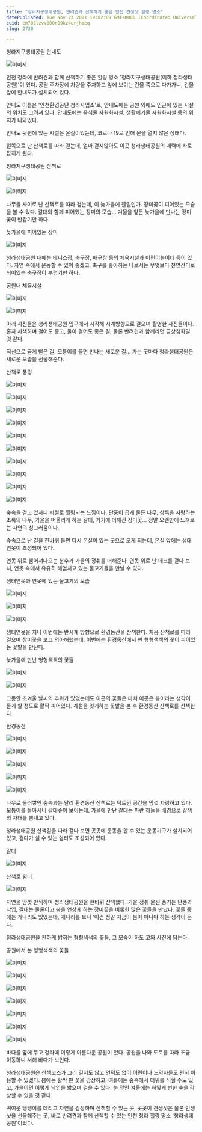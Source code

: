 ```yaml
---
title: "청라지구생태공원, 반려견과 산책하기 좋은 인천 견생샷 힐링 명소"
datePublished: Tue Nov 23 2021 19:02:09 GMT+0000 (Coordinated Universal Time)
cuid: cm702lzvv000n09kz4urjhacq
slug: 2730

---
```



청라지구생태공원 안내도

![이미지](https://cdn.hashnode.com/res/hashnode/image/upload/v1739253357049/1713f5aa-661f-4c41-b9a2-dc858d7ce2d2.jpeg)

인천 청라에 반려견과 함께 산책하기 좋은 힐링 명소 '청라지구생태공원(이하 청라생태공원)'이 있다. 공원 주차장에 차량을 주차하고 앞에 보이는 건물 쪽으로 다가가니, 건물 앞에 안내도가 설치되어 있다.

안내도 이름은 '인천환경공단 청라사업소'로, 안내도에는 공원 외에도 인근에 있는 시설의 위치도 그려져 있다. 안내도에는 음식물 자원화시설, 생활폐기물 자원화시설 등의 위치가 나와있다.

안내도 뒷편에 있는 시설은 온실이었는데, 코로나 19로 인해 문을 열지 않은 상태다.

왼쪽으로 난 산책로를 따라 걷는데, 얼마 걷지않아도 이곳 청라생태공원의 매력에 사로잡히게 된다.

청라지구생태공원 산책로

![이미지](https://cdn.hashnode.com/res/hashnode/image/upload/v1739253359800/31134ed8-135d-4b22-9796-dd8f3be7d6d5.jpeg)

![이미지](https://cdn.hashnode.com/res/hashnode/image/upload/v1739253362581/3549a1e7-b2f6-4d7c-9b1c-6aa0bc8310bf.jpeg)

나무들 사이로 난 산책로를 따라 걷는데, 이 늦가을에 웬일인가. 장미꽃이 피어있는 모습을 볼 수 있다. 갈대와 함께 피어있는 장미의 모습... 겨울을 앞둔 늦가을에 만나는 장미꽃이 반갑기만 하다.

늦가을에 피어있는 장미

![이미지](https://cdn.hashnode.com/res/hashnode/image/upload/v1739253365474/0b81b6f1-428b-4eec-9761-b6275f644766.jpeg)

청라생태공원 내에는 테니스장, 축구장, 배구장 등의 체육시설과 어린이놀이터 등이 있다. 자연 속에서 운동할 수 있어 좋겠고, 축구를 좋아하는 나로서는 무엇보다 천연잔디로 되어있는 축구장이 부럽기만 하다.

공원내 체육시설

![이미지](https://cdn.hashnode.com/res/hashnode/image/upload/v1739253368163/d0e299d5-31e9-40d5-9fbb-994aca4a564e.jpeg)

![이미지](https://cdn.hashnode.com/res/hashnode/image/upload/v1739253370788/dea6fa0d-ae64-404a-bdca-28cba26d8867.jpeg)

아래 사진들은 청라생태공원 입구에서 시작해 시계방향으로 걸으며 촬영한 사진들이다. 혼자 사색하며 걸어도 좋고, 둘이 걸어도 좋은 길, 물론 반려견과 함께라면 금상첨화일 것 같다.

직선으로 곧게 뻗은 길, 모퉁이를 돌면 만나는 새로운 길... 가는 곳마다 청라생태공원은 새로운 모습을 선물해준다.

산책로 풍경

![이미지](https://cdn.hashnode.com/res/hashnode/image/upload/v1739253373966/b8f865a4-85bc-4b0c-81e0-a2fc2715e4ba.jpeg)

![이미지](https://cdn.hashnode.com/res/hashnode/image/upload/v1739253376738/3c9ca546-f66c-4ebb-baf1-74d3eb4b0080.jpeg)

![이미지](https://cdn.hashnode.com/res/hashnode/image/upload/v1739253379765/9a257a0c-251c-4dc7-a3df-7f00f9bd659c.jpeg)

![이미지](https://cdn.hashnode.com/res/hashnode/image/upload/v1739253382852/d45a6215-55fa-45cf-b224-956122e83718.jpeg)

![이미지](https://cdn.hashnode.com/res/hashnode/image/upload/v1739253385820/e4781c57-5663-479b-8112-3bc8fefa7455.jpeg)

![이미지](https://cdn.hashnode.com/res/hashnode/image/upload/v1739253388860/f6cc0854-0fd5-4a47-907c-c09b12c2420d.jpeg)

![이미지](https://cdn.hashnode.com/res/hashnode/image/upload/v1739253392044/9e8a8558-ea6f-4f3e-9a57-fe86dcd08d17.jpeg)

![이미지](https://cdn.hashnode.com/res/hashnode/image/upload/v1739253394958/aa695beb-67ef-4c3c-a605-c2cd2f2479be.jpeg)

![이미지](https://cdn.hashnode.com/res/hashnode/image/upload/v1739253398026/47f95612-8373-4c0f-9af0-2d4adc5e848a.jpeg)

![이미지](https://cdn.hashnode.com/res/hashnode/image/upload/v1739253400706/0267b629-27c0-4004-9b80-503458bc5143.jpeg)

숲속을 걷고 있자니 저절로 힐링되는 느낌이다. 단풍이 곱게 물든 나무, 상록을 자랑하는 초록의 나무, 가을을 떠올리게 하는 갈대, 거기에 더해진 장미꽃... 정말 오랜만에 느껴보는 자연의 싱그러움이다.

숲속으로 난 길을 한바퀴 돌면 다시 온실이 있는 곳으로 오게 되는데, 온실 앞에는 생태연못이 조성되어 있다.

연못 위로 뿜어져나오는 분수가 가을의 정취를 더해준다. 연못 위로 난 데크를 걷다 보니, 연못 속에서 유유히 헤엄치고 있는 물고기들을 만날 수 있다.

생태연못과 연못에 있는 물고기의 모습

![이미지](https://cdn.hashnode.com/res/hashnode/image/upload/v1739253403654/804c08c9-325e-4a90-ad26-97595f91c846.jpeg)

![이미지](https://cdn.hashnode.com/res/hashnode/image/upload/v1739253406793/e1e75f49-9f07-42e4-a03d-a107f8b2e1f1.jpeg)

![이미지](https://cdn.hashnode.com/res/hashnode/image/upload/v1739253409439/c800f82a-83d2-46eb-b50d-47a1aeeb3680.jpeg)

생태연못을 지나 이번에는 반시계 방향으로 환경동산을 산책한다. 처음 산책로를 따라 걸으며 장미꽃을 보고 의아해했는데, 이번에는 환경동산에서 핀 형형색색의 꽃이 피어있는 꽃밭을 만난다.

늦가을에 만난 형형색색의 꽃들

![이미지](https://cdn.hashnode.com/res/hashnode/image/upload/v1739253412784/2c46a36b-b436-4f39-9822-636b0e06a602.jpeg)

![이미지](https://cdn.hashnode.com/res/hashnode/image/upload/v1739253416393/ce410217-227d-4e4e-ad21-66bf48803c5d.jpeg)

그동안 초겨울 날씨의 추위가 있었는데도 이곳의 꽃들은 마치 이곳은 봄이라는 생각이 들게 할 정도로 활짝 피어있다. 계절을 잊게하는 꽃밭을 본 후 환경동산 산책로를 산책한다.

환경동산

![이미지](https://cdn.hashnode.com/res/hashnode/image/upload/v1739253419310/16d84824-9319-4d16-9ccf-9d17c3805ce7.jpeg)

![이미지](https://cdn.hashnode.com/res/hashnode/image/upload/v1739253422827/d97e88bf-82f4-4f58-923f-2ed06c986856.jpeg)

![이미지](https://cdn.hashnode.com/res/hashnode/image/upload/v1739253426176/795b71eb-4c2d-43c6-87da-1d329de25c63.jpeg)

![이미지](https://cdn.hashnode.com/res/hashnode/image/upload/v1739253429253/0b503194-10ae-4f34-89b6-534167cca683.jpeg)

![이미지](https://cdn.hashnode.com/res/hashnode/image/upload/v1739253432170/b55a3d36-402a-4010-8e14-d65e6788101d.jpeg)

나무로 둘러쌓인 숲속과는 달리 환경동산 산책로는 탁트인 공간을 맘껏 자랑하고 있다. 모퉁이를 돌아서니 갈대숲이 보이는데, 가을에 만난 갈대는 파란 하늘을 배경으로 갈색의 자태를 뽐내고 있다.

청라생태공원 산책길을 따라 걷다 보면 곳곳에 운동을 할 수 있는 운동기구가 설치되어 있고, 걷다가 쉴 수 있는 쉼터도 조성되어 있다.

갈대

![이미지](https://cdn.hashnode.com/res/hashnode/image/upload/v1739253435257/8732b574-2653-4cbd-a1c9-985d3ecd3984.jpeg)

산책로 쉼터

![이미지](https://cdn.hashnode.com/res/hashnode/image/upload/v1739253438103/f9f58f96-bb9d-490a-a535-954610454f47.jpeg)

자연을 맘껏 만끽하며 청라생태공원을 한바퀴 산책했다. 가을 정취 물씬 풍기는 단풍과 낙엽, 갈대는 물론이고 봄을 연상케 하는 장미꽃을 비롯한 많은 꽃들을 만났다. 꽃들 중에는 개나리도 있었는데, 개나리를 보니 '이건 정말 지금이 봄이 아니야'하는 생각이 든다.

청라생태공원을 환하게 밝히는 형형색색의 꽃들, 그 모습이 하도 고와 사진에 담는다.

공원에서 본 형형색색의 꽃들

![이미지](https://cdn.hashnode.com/res/hashnode/image/upload/v1739253440995/e1e0a611-a86d-488c-aa5d-3d6edd04933a.jpeg)

![이미지](https://cdn.hashnode.com/res/hashnode/image/upload/v1739253444274/632198da-618e-471c-ab35-ef6e7c09fa25.jpeg)

![이미지](https://cdn.hashnode.com/res/hashnode/image/upload/v1739253447326/5cc0b3f7-e5ac-4e74-ac85-f99e58423a61.jpeg)

![이미지](https://blog.kakaocdn.net/dn/VmuSD/btrlY4m4zQQ/wXkOBmjyUpcMWqVAyyFCMK/img.jpg)

![이미지](https://cdn.hashnode.com/res/hashnode/image/upload/v1739253463952/77e41908-43f8-47f4-a836-7a4b59a236aa.jpeg)

![이미지](https://cdn.hashnode.com/res/hashnode/image/upload/v1739253466954/1229122e-c8b3-41dc-bc51-0e6604d7735c.jpeg)

![이미지](https://cdn.hashnode.com/res/hashnode/image/upload/v1739253469969/13450b0f-abc5-44e3-8d38-ea661e78cf42.jpeg)

바다를 옆에 두고 청라에 이렇게 아름다운 공원이 있다. 공원을 나와 도로를 따라 조금 이동하니 서해 바다가 보인다.

청라생태공원은 산책코스가 그리 길지도 않고 언덕도 없어 어린이나 노약자들도 편히 이용할 수 있겠다. 봄에는 활짝 핀 꽃을 감상하고, 여름에는 숲속에서 더위를 식힐 수도 있고, 가을이면 이렇게 낙엽을 밟으며 걸을 수 있다. 눈 덮인 겨울에는 하얗게 변한 숲을 감상할 수 있을 것 같다.

귀여운 댕댕이를 데리고 자연을 감상하며 산책할 수 있는 곳, 곳곳이 견생샷은 물론 인생샷을 선물해주는 곳, 바로 반려견과 함께 산책할 수 있는 인천 청라 힐링 명소 '청라생태공원'이었다.